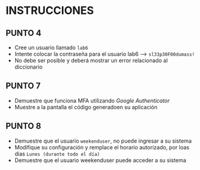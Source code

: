 # INSTRUCCIONES
## PUNTO 4
* Cree un usuario llamado ```lab6```
* Intente colocar la contraseña para el usuario lab6 --> ```sl33p30F00dumass!```
* No debe ser posible y deberá mostrar un error relacionado al diccionario
## PUNTO 7
* Demuestre que funciona MFA utilizando *Google Authenticator*
* Muestre a la pantalla el código generadoen su aplicación
## PUNTO 8
* Demuestre que el usuario ```weekenduser```, no puede ingresar a su sistema
* Modifique su configuración y remplace el horario autorizado, por loas dias ```Lunes (durante todo el día)```
* Demuestre que el usuario weekenduser puede acceder a su sistema
